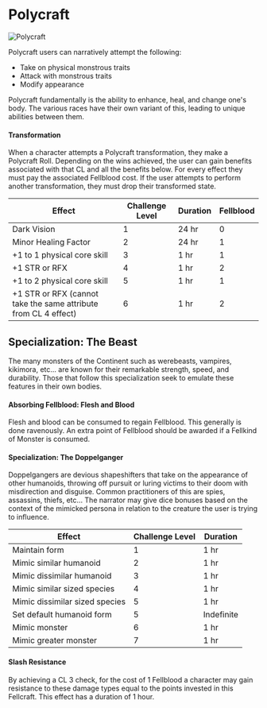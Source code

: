# Polycraft

![Polycraft](Polycraft.png)

Polycraft users can narratively attempt the following:

- Take on physical monstrous traits
- Attack with monstrous traits
- Modify appearance

Polycraft fundamentally is the ability to enhance, heal, and change one's body. The various races have their own variant of this, leading to unique abilities between them.

#### Transformation

When a character attempts a Polycraft transformation, they make a Polycraft Roll. Depending on the wins achieved, the user can gain benefits associated with that CL and all the benefits below. For every effect they must pay the associated Fellblood cost. If the user attempts to perform another transformation, they must drop their transformed state.

| Effect                                                          | Challenge Level | Duration | Fellblood |
| --------------------------------------------------------------- | --------------- | -------- | --------- |
| Dark Vision                                                     | 1               | 24 hr    | 0         |
| Minor Healing Factor                                            | 2               | 24 hr    | 1         |
| +1 to 1 physical core skill                                     | 3               | 1 hr     | 1         |
| +1 STR or RFX                                                   | 4               | 1 hr     | 2         |
| +1 to 2 physical core skill                                     | 5               | 1 hr     | 1         |
| +1 STR or RFX (cannot take the same attribute from CL 4 effect) | 6               | 1 hr     | 2         |

## Specialization: The Beast

The many monsters of the Continent such as werebeasts, vampires, kikimora, etc... are known for their remarkable strength, speed, and durability. Those that follow this specialization seek to emulate these features in their own bodies.

#### Absorbing Fellblood: Flesh and Blood

Flesh and blood can be consumed to regain Fellblood. This generally is done ravenously. An extra point of Fellblood should be awarded if a Fellkind of Monster is consumed.

#### Specialization: The Doppelganger

Doppelgangers are devious shapeshifters that take on the appearance of other humanoids, throwing off pursuit or luring victims to their doom with misdirection and disguise. Common practitioners of this are spies, assassins, thiefs, etc… The narrator may give dice bonuses based on the context of the mimicked persona in relation to the creature the user is trying to influence.

| Effect                         | Challenge Level | Duration   |
| ------------------------------ | --------------- | ---------- |
| Maintain form                  | 1               | 1 hr       |
| Mimic similar humanoid         | 2               | 1 hr       |
| Mimic dissimilar humanoid      | 3               | 1 hr       |
| Mimic similar sized species    | 4               | 1 hr       |
| Mimic dissimilar sized species | 5               | 1 hr       |
| Set default humanoid form      | 5               | Indefinite |
| Mimic monster                  | 6               | 1 hr       |
| Mimic greater monster          | 7               | 1 hr       |

#### Slash Resistance

By achieving a CL 3 check, for the cost of 1 Fellblood a character may gain resistance to these damage types equal to the points invested in this Fellcraft. This effect has a duration of 1 hour.
